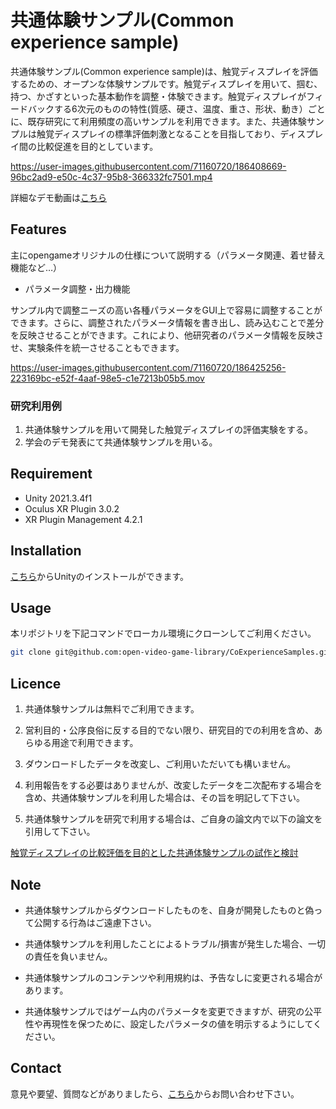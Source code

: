 
# 共通体験サンプル(Common experience sample)


共通体験サンプル(Common experience sample)は、触覚ディスプレイを評価するための、オープンな体験サンプルです。触覚ディスプレイを用いて、掴む、持つ、かざすといった基本動作を調整・体験できます。触覚ディスプレイがフィードバックする6次元のものの特性(質感、硬さ、温度、重さ、形状、動き）ごとに、既存研究にて利用頻度の高いサンプルを利用できます。また、共通体験サンプルは触覚ディスプレイの標準評価刺激となることを目指しており、ディスプレイ間の比較促進を目的としています。

 

https://user-images.githubusercontent.com/71160720/186408669-96bc2ad9-e50c-4c37-95b8-366332fc7501.mp4

詳細なデモ動画は[こちら](https://youtu.be/rpPS4GljZfw)



## Features

主にopengameオリジナルの仕様について説明する（パラメータ関連、着せ替え機能など…）

- パラメータ調整・出力機能
	
サンプル内で調整ニーズの高い各種パラメータをGUI上で容易に調整することができます。さらに、調整されたパラメータ情報を書き出し、読み込むことで差分を反映させることができます。これにより、他研究者のパラメータ情報を反映させ、実験条件を統一させることもできます。


https://user-images.githubusercontent.com/71160720/186425256-223169bc-e52f-4aaf-98e5-c1e7213b05b5.mov		


		

### 研究利用例


1. 共通体験サンプルを用いて開発した触覚ディスプレイの評価実験をする。
2. 学会のデモ発表にて共通体験サンプルを用いる。

## Requirement

* Unity 2021.3.4f1
* Oculus XR Plugin 3.0.2
* XR Plugin Management 4.2.1

## Installation

[こちら](https://unity3d.com/jp/get-unity/download/archive)からUnityのインストールができます。

## Usage

本リポジトリを下記コマンドでローカル環境にクローンしてご利用ください。

```bash
git clone git@github.com:open-video-game-library/CoExperienceSamples.git
```


## Licence

1. 共通体験サンプルは無料でご利用できます。

2. 営利目的・公序良俗に反する目的でない限り、研究目的での利用を含め、あらゆる用途で利用できます。

3. ダウンロードしたデータを改変し、ご利用いただいても構いません。

4. 利用報告をする必要はありませんが、改変したデータを二次配布する場合を含め、共通体験サンプルを利用した場合は、その旨を明記して下さい。

5. 共通体験サンプルを研究で利用する場合は、ご自身の論文内で以下の論文を引用して下さい。

[触覚ディスプレイの比較評価を目的とした共通体験サンプルの試作と検討](https://conference.vrsj.org/ac2022/program/doc/1F1-5.pdf)


## Note

-  共通体験サンプルからダウンロードしたものを、自身が開発したものと偽って公開する行為はご遠慮下さい。

-  共通体験サンプルを利用したことによるトラブル/損害が発生した場合、一切の責任を負いません。

-  共通体験サンプルのコンテンツや利用規約は、予告なしに変更される場合があります。

-  共通体験サンプルではゲーム内のパラメータを変更できますが、研究の公平性や再現性を保つために、設定したパラメータの値を明示するようにしてください。

## Contact

意見や要望、質問などがありましたら、[こちら](https://open-video-game-library.github.io/info/contact/)からお問い合わせ下さい。


